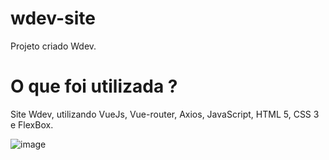 # wdev-site

Projeto criado Wdev.

# O que foi utilizada ?
Site Wdev, utilizando VueJs, Vue-router, Axios, JavaScript, HTML 5, CSS 3 e FlexBox.

![image](https://user-images.githubusercontent.com/8063437/181389323-1542dc1a-58ee-48e6-8d52-11c6d3732747.png)

